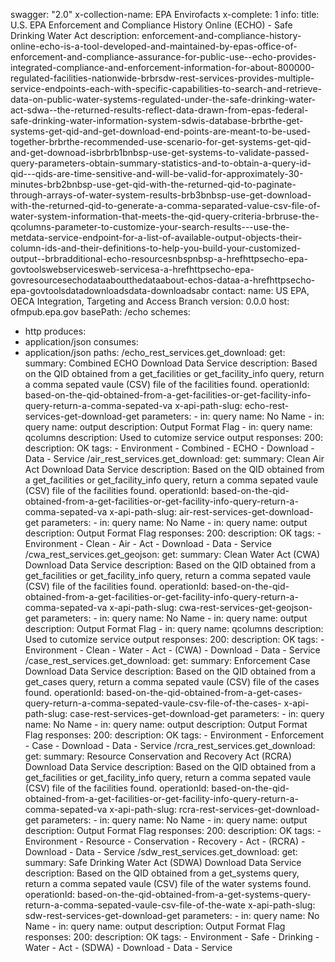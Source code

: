 swagger: "2.0"
x-collection-name: EPA Envirofacts
x-complete: 1
info:
  title: U.S. EPA Enforcement and Compliance History Online (ECHO) - Safe Drinking
    Water Act
  description: enforcement-and-compliance-history-online-echo-is-a-tool-developed-and-maintained-by-epas-office-of-enforcement-and-compliance-assurance-for-public-use--echo-provides-integrated-compliance-and-enforcement-information-for-about-800000-regulated-facilities-nationwide-brbrsdw-rest-services-provides-multiple-service-endpoints-each-with-specific-capabilities-to-search-and-retrieve-data-on-public-water-systems-regulated-under-the-safe-drinking-water-act-sdwa--the-returned-results-reflect-data-drawn-from-epas-federal-safe-drinking-water-information-system-sdwis-database-brbrthe-get-systems-get-qid-and-get-download-end-points-are-meant-to-be-used-together-brbrthe-recommended-use-scenario-for-get-systems-get-qid-and-get-downoad-isbrbrb1bnbsp-use-get-systems-to-validate-passed-query-parameters-obtain-summary-statistics-and-to-obtain-a-query-id-qid---qids-are-time-sensitive-and-will-be-valid-for-approximately-30-minutes-brb2bnbsp-use-get-qid-with-the-returned-qid-to-paginate-through-arrays-of-water-system-results-brb3bnbsp-use-get-download-with-the-returned-qid-to-generate-a-comma-separated-value-csv-file-of-water-system-information-that-meets-the-qid-query-criteria-brbruse-the-qcolumns-parameter-to-customize-your-search-results---use-the-metdata-service-endpoint-for-a-list-of-available-output-objects-their-column-ids-and-their-definitions-to-help-you-build-your-customized-output--brbradditional-echo-resourcesnbspnbsp-a-hrefhttpsecho-epa-govtoolswebservicesweb-servicesa-a-hrefhttpsecho-epa-govresourcesechodataaboutthedataabout-echos-dataa-a-hrefhttpsecho-epa-govtoolsdatadownloadsdata-downloadsabr
  contact:
    name: US EPA, OECA Integration, Targeting and Access Branch
  version: 0.0.0
host: ofmpub.epa.gov
basePath: /echo
schemes:
- http
produces:
- application/json
consumes:
- application/json
paths:
  /echo_rest_services.get_download:
    get:
      summary: Combined ECHO Download Data Service
      description: Based on the QID obtained from a get_facilities or get_facility_info
        query, return a comma sepated vaule (CSV) file of the facilities found.
      operationId: based-on-the-qid-obtained-from-a-get-facilities-or-get-facility-info-query-return-a-comma-sepated-va
      x-api-path-slug: echo-rest-services-get-download-get
      parameters:
      - in: query
        name: No Name
      - in: query
        name: output
        description: Output Format Flag
      - in: query
        name: qcolumns
        description: Used to cutomize service output
      responses:
        200:
          description: OK
      tags:
      - Environment
      - Combined
      - ECHO
      - Download
      - Data
      - Service
  /air_rest_services.get_download:
    get:
      summary: Clean Air Act Download Data Service
      description: Based on the QID obtained from a get_facilities or get_facility_info
        query, return a comma sepated vaule (CSV) file of the facilities found.
      operationId: based-on-the-qid-obtained-from-a-get-facilities-or-get-facility-info-query-return-a-comma-sepated-va
      x-api-path-slug: air-rest-services-get-download-get
      parameters:
      - in: query
        name: No Name
      - in: query
        name: output
        description: Output Format Flag
      responses:
        200:
          description: OK
      tags:
      - Environment
      - Clean
      - Air
      - Act
      - Download
      - Data
      - Service
  /cwa_rest_services.get_geojson:
    get:
      summary: Clean Water Act (CWA) Download Data Service
      description: Based on the QID obtained from a get_facilities or get_facility_info
        query, return a comma sepated vaule (CSV) file of the facilities found.
      operationId: based-on-the-qid-obtained-from-a-get-facilities-or-get-facility-info-query-return-a-comma-sepated-va
      x-api-path-slug: cwa-rest-services-get-geojson-get
      parameters:
      - in: query
        name: No Name
      - in: query
        name: output
        description: Output Format Flag
      - in: query
        name: qcolumns
        description: Used to cutomize service output
      responses:
        200:
          description: OK
      tags:
      - Environment
      - Clean
      - Water
      - Act
      - (CWA)
      - Download
      - Data
      - Service
  /case_rest_services.get_download:
    get:
      summary: Enforcement Case Download Data Service
      description: Based on the QID obtained from a get_cases query, return a comma
        sepated vaule (CSV) file of the cases found.
      operationId: based-on-the-qid-obtained-from-a-get-cases-query-return-a-comma-sepated-vaule-csv-file-of-the-cases-
      x-api-path-slug: case-rest-services-get-download-get
      parameters:
      - in: query
        name: No Name
      - in: query
        name: output
        description: Output Format Flag
      responses:
        200:
          description: OK
      tags:
      - Environment
      - Enforcement
      - Case
      - Download
      - Data
      - Service
  /rcra_rest_services.get_download:
    get:
      summary: Resource Conservation and Recovery Act (RCRA) Download Data Service
      description: Based on the QID obtained from a get_facilities or get_facility_info
        query, return a comma sepated vaule (CSV) file of the facilities found.
      operationId: based-on-the-qid-obtained-from-a-get-facilities-or-get-facility-info-query-return-a-comma-sepated-va
      x-api-path-slug: rcra-rest-services-get-download-get
      parameters:
      - in: query
        name: No Name
      - in: query
        name: output
        description: Output Format Flag
      responses:
        200:
          description: OK
      tags:
      - Environment
      - Resource
      - Conservation
      - Recovery
      - Act
      - (RCRA)
      - Download
      - Data
      - Service
  /sdw_rest_services.get_download:
    get:
      summary: Safe Drinking Water Act (SDWA) Download Data Service
      description: Based on the QID obtained from a get_systems query, return a comma
        sepated vaule (CSV) file of the water systems found.
      operationId: based-on-the-qid-obtained-from-a-get-systems-query-return-a-comma-sepated-vaule-csv-file-of-the-wate
      x-api-path-slug: sdw-rest-services-get-download-get
      parameters:
      - in: query
        name: No Name
      - in: query
        name: output
        description: Output Format Flag
      responses:
        200:
          description: OK
      tags:
      - Environment
      - Safe
      - Drinking
      - Water
      - Act
      - (SDWA)
      - Download
      - Data
      - Service